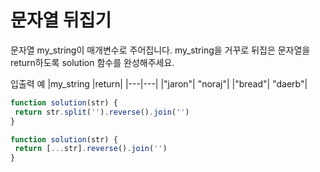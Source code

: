 # 문자열 뒤집기

문자열 my_string이 매개변수로 주어집니다. my_string을 거꾸로 뒤집은 문자열을 return하도록 solution 함수를 완성해주세요.

입출력 예
|my_string |return|
|---|---|
|"jaron"| "noraj"|
|"bread"| "daerb"|

```js
function solution(str) {
 return str.split('').reverse().join('')
}
```

```js
function solution(str) {
 return [...str].reverse().join('')
}
```
